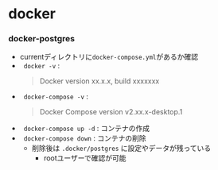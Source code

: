 # docker

### docker-postgres
- currentディレクトリに`docker-compose.yml`があるか確認
- ` docker -v` : 
    > Docker version xx.x.x, build xxxxxxx
- ` docker-compose -v` : 
    > Docker Compose version v2.xx.x-desktop.1
- ` docker-compose up -d` : コンテナの作成
- ` docker-compose down` : コンテナの削除
  - 削除後は `.docker/postgres` に設定やデータが残っている
    - rootユーザーで確認が可能
